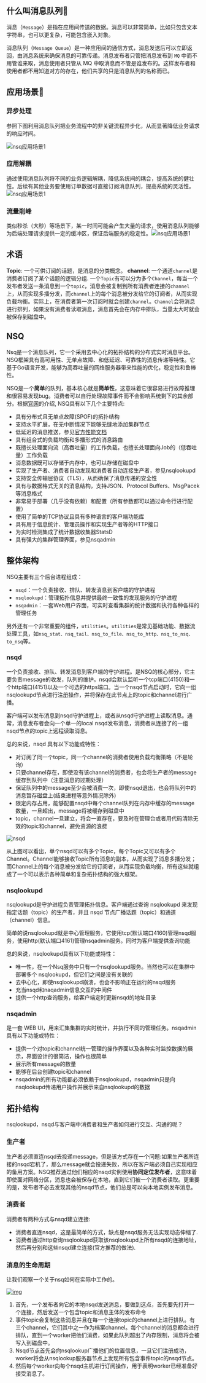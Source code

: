 ## 什么叫消息队列💩

消息（`Message`）是指在应用间传送的数据。消息可以非常简单，比如只包含文本字符串，也可以更复杂，可能包含嵌入对象。

消息队列（`Message Queue`）是一种应用间的通信方式，消息发送后可以立即返回，由消息系统来确保消息的可靠传递。消息发布者只管把消息发布到 `MQ` 中而不用管谁来取，消息使用者只管从 MQ 中取消息而不管是谁发布的。这样发布者和使用者都不用知道对方的存在，他们共享的只是消息队列的名称而已。

## 应用场景🗾

### 异步处理

参照下图利用消息队列把业务流程中的非关键流程异步化，从而显著降低业务请求的响应时间。

![nsq应用场景1](assets/2020-02-07-190627-1979101.png)

### 应用解耦

通过使用消息队列将不同的业务逻辑解耦，降低系统间的耦合，提高系统的健壮性。后续有其他业务要使用订单数据可直接订阅消息队列，提高系统的灵活性。![nsq应用场景1](assets/2020-02-07-190719-1979101.png)

### 流量削峰

类似秒杀（大秒）等场景下，某一时间可能会产生大量的请求，使用消息队列能够为后端处理请求提供一定的缓冲区，保证后端服务的稳定性。![nsq应用场景1](assets/2020-02-07-190727-1979102.png)

## 术语

**Topic**: 一个可供订阅的话题，是消息的分类概念。
**channel**: 一个通道`channel`是消费者订阅了某个话题的逻辑分组. 一个`Topic`有可以分为多个`Channel`，每当一个发布者发送一条消息到一个`topic`，消息会被复制到所有消费者连接的`channel`上，从而实现多播分发，而`channel`上的每个消息被分发给它的订阅者，从而实现负载均衡。实际上，在消费者第一次订阅时就会创建`channel`。`Channel`会将消息进行排列，如果没有消费者读取消息，消息首先会在内存中排队，当量太大时就会被保存到磁盘中。

## NSQ

Nsq是一个消息队列，它一个采用去中心化的拓扑结构的分布式实时消息平台。NSQ框架具有高可用性、无单点故障、和低延迟、可靠性的消息传递等特性。它基于Go语言开发，能够为高吞吐量的网络服务器带来性能的优化，稳定性和鲁棒性。

NSQ是一个**简单**的队列，基本核心就是**简单性**，这意味着它很容易进行故障推理和很容易发现bug。消费者可以自行处理故障事件而不会影响系统剩下的其余部分。根据[官网](http://nsq.io/overview/features_and_guarantees.html)的介绍, NSQ具有以下几个主要特点:

- 具有分布式且无单点故障(SPOF)的拓扑结构
- 支持水平扩展，在无中断情况下能够无缝地添加集群节点
- 低延迟的消息推送，参见[官方性能文档](http://nsq.io/overview/performance.html)
- 具有组合式的负载均衡和多播形式的消息路由
- 既擅长处理面向流（高吞吐量）的工作负载，也擅长处理面向Job的（低吞吐量）工作负载
- 消息数据既可以存储于内存中，也可以存储在磁盘中
- 实现了生产者、消费者自动发现和消费者自动连接生产者，参见nsqlookupd
- 支持安全传输层协议（TLS），从而确保了消息传递的安全性
- 具有与数据格式无关的消息结构，支持JSON、Protocol Buffers、MsgPacek等消息格式
- 非常易于部署（几乎没有依赖）和配置（所有参数都可以通过命令行进行配置）
- 使用了简单的TCP协议且具有多种语言的客户端功能库
- 具有用于信息统计、管理员操作和实现生产者等的HTTP接口
- 为实时检测集成了统计数据收集器StatsD
- 具有强大的集群管理界面，参见nsqadmin

## 整体架构

NSQ主要有三个后台进程组成：

- `nsqd`：一个负责接收、排队、转发消息到客户端的守护进程
- `nsqlookupd`：管理拓扑信息并提供最终一致性的发现服务的守护进程
- `nsqadmin`：一套Web用户界面，可实时查看集群的统计数据和执行各种各样的管理任务

另外还有一个非常重要的组件，`utilities`。`utilities`是常见基础功能、数据流处理工具，如`nsq_stat、nsq_tail、nsq_to_file、nsq_to_http、nsq_to_nsq、to_nsq`等。

### nsqd

一个负责接收、排队、转发消息到客户端的守护进程。是NSQ的核心部分，它主要负责message的收发，队列的维护。nsqd会默认监听一个tcp端口(4150)和一个http端口(4151)以及一个可选的https端口。当一个nsqd节点启动时，它向一组nsqlookupd节点进行注册操作，并将保存在此节点上的topic和channel进行广播。

客户端可以发布消息到nsqd守护进程上，或者从nsqd守护进程上读取消息。通常，消息发布者会向一个单一的local nsqd发布消息，消费者从连接了的一组nsqd节点的topic上远程读取消息。

总的来说，nsqd 具有以下功能或特性：

- 对订阅了同一个topic，同一个channel的消费者使用负载均衡策略（不是轮询）
- 只要channel存在，即使没有该channel的消费者，也会将生产者的message缓存到队列中（注意消息的过期处理）
- 保证队列中的message至少会被消费一次，即使nsqd退出，也会将队列中的消息暂存磁盘上(结束进程等意外情况除外)
- 限定内存占用，能够配置nsqd中每个channel队列在内存中缓存的message数量，一旦超出，message将被缓存到磁盘中
- topic，channel一旦建立，将会一直存在，要及时在管理台或者用代码清除无效的topic和channel，避免资源的浪费

![nsqd](assets/nsqd.gif)

从上图可以看出，单个nsqd可以有多个Topic，每个Topic又可以有多个Channel。Channel能够接收Topic所有消息的副本，从而实现了消息多播分发；而Channel上的每个消息被分发给它的订阅者，从而实现负载均衡，所有这些就组成了一个可以表示各种简单和复杂拓扑结构的强大框架。

### nsqlookupd

nsqlookupd是守护进程负责管理拓扑信息。客户端通过查询 nsqlookupd 来发现指定话题（topic）的生产者，并且 nsqd 节点广播话题（topic）和通道（channel）信息。

简单的说nsqlookupd就是中心管理服务，它使用tcp(默认端口4160)管理nsqd服务，使用http(默认端口4161)管理nsqadmin服务。同时为客户端提供查询功能

总的来说，nsqlookupd具有以下功能或特性：

- 唯一性，在一个Nsq服务中只有一个nsqlookupd服务。当然也可以在集群中部署多个 nsqlookupd，但它们之间是没有关联的
- 去中心化，即使nsqlookupd崩溃，也会不影响正在运行的nsqd服务
- 充当nsqd和naqadmin信息交互的中间件
- 提供一个http查询服务，给客户端定时更新nsqd的地址目录

### nsqadmin

是一套 WEB UI，用来汇集集群的实时统计，并执行不同的管理任务。nsqadmin具有以下功能或特性：

- 提供一个对topic和channel统一管理的操作界面以及各种实时监控数据的展示，界面设计的很简洁，操作也很简单
- 展示所有message的数量
- 能够在后台创建topic和channel
- nsqadmin的所有功能都必须依赖于nsqlookupd，nsqadmin只是向nsqlookupd传递用户操作并展示来自nsqlookupd的数据

## 拓扑结构

nsqlookupd，nsqd与客户端中消费者和生产者如何进行交互、沟通的呢？

### 生产者

生产者必须直连nsqd去投递message，但是该方式存在一个问题:如果生产者所连接的nsqd宕机了，那么message就会投递失败，所以在客户端必须自己实现相应的备用方案。NSQ推荐通过他们相应的nsqd实例使用**协同定位发布者**，这意味着即使面对网络分区，消息也会被保存在本地，直到它们被一个消费者读取。更重要的是，发布者不必去发现其他的nsqd节点，他们总是可以向本地实例发布消息。

### 消费者

消费者有两种方式与nsqd建立连接:

- 消费者直连nsqd，这是最简单的方式，缺点是nsqd服务无法实现动态伸缩了.
- 消费者通过http查询nsqlookupd获取该nsqlookupd上所有nsqd的连接地址，然后再分别和这些nsqd建立连接(官方推荐的做法).

### 消息的生命周期

让我们观察一个关于nsq如何在实际中工作的。

[![img](assets/15190292062276.jpg)](http://zhengjianglong.cn/images/15190292062276.jpg)

1. 首先，一个发布者向它的本地nsqd发送消息，要做到这点，首先要先打开一个连接，然后发送一个包含topic和消息主体的发布命令
2. 事件topic会复制这些消息并且在每一个连接topic的channel上进行排队。有三个channel，它们其中之一作为档案channel。每个channel的消息都会进行排队，直到一个worker把他们消费，如果此队列超出了内存限制，消息将会被写入到磁盘中。
3. Nsqd节点首先会向nsqlookup广播他们的位置信息，一旦它们注册成功，worker将会从nsqlookup服务器节点上发现所有包含事件topic的nsqd节点。
4. 然后每个worker向每个nsqd主机进行订阅操作，用于表明worker已经准备好接受消息了。